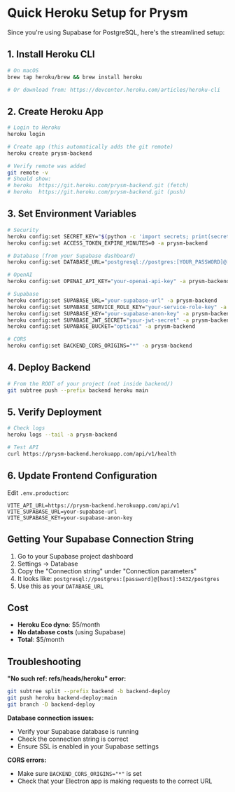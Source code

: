 # Quick Heroku Setup for Prysm

Since you're using Supabase for PostgreSQL, here's the streamlined setup:

## 1. Install Heroku CLI

```bash
# On macOS
brew tap heroku/brew && brew install heroku

# Or download from: https://devcenter.heroku.com/articles/heroku-cli
```

## 2. Create Heroku App

```bash
# Login to Heroku
heroku login

# Create app (this automatically adds the git remote)
heroku create prysm-backend

# Verify remote was added
git remote -v
# Should show:
# heroku  https://git.heroku.com/prysm-backend.git (fetch)
# heroku  https://git.heroku.com/prysm-backend.git (push)
```

## 3. Set Environment Variables

```bash
# Security
heroku config:set SECRET_KEY="$(python -c 'import secrets; print(secrets.token_urlsafe(32))')" -a prysm-backend
heroku config:set ACCESS_TOKEN_EXPIRE_MINUTES=0 -a prysm-backend

# Database (from your Supabase dashboard)
heroku config:set DATABASE_URL="postgresql://postgres:[YOUR_PASSWORD]@[YOUR_HOST]:5432/postgres" -a prysm-backend

# OpenAI
heroku config:set OPENAI_API_KEY="your-openai-api-key" -a prysm-backend

# Supabase
heroku config:set SUPABASE_URL="your-supabase-url" -a prysm-backend
heroku config:set SUPABASE_SERVICE_ROLE_KEY="your-service-role-key" -a prysm-backend
heroku config:set SUPABASE_KEY="your-supabase-anon-key" -a prysm-backend
heroku config:set SUPABASE_JWT_SECRET="your-jwt-secret" -a prysm-backend
heroku config:set SUPABASE_BUCKET="opticai" -a prysm-backend

# CORS
heroku config:set BACKEND_CORS_ORIGINS="*" -a prysm-backend
```

## 4. Deploy Backend

```bash
# From the ROOT of your project (not inside backend/)
git subtree push --prefix backend heroku main
```

## 5. Verify Deployment

```bash
# Check logs
heroku logs --tail -a prysm-backend

# Test API
curl https://prysm-backend.herokuapp.com/api/v1/health
```

## 6. Update Frontend Configuration

Edit `.env.production`:
```env
VITE_API_URL=https://prysm-backend.herokuapp.com/api/v1
VITE_SUPABASE_URL=your-supabase-url
VITE_SUPABASE_KEY=your-supabase-anon-key
```

## Getting Your Supabase Connection String

1. Go to your Supabase project dashboard
2. Settings → Database
3. Copy the "Connection string" under "Connection parameters"
4. It looks like: `postgresql://postgres:[password]@[host]:5432/postgres`
5. Use this as your `DATABASE_URL`

## Cost

- **Heroku Eco dyno**: $5/month
- **No database costs** (using Supabase)
- **Total**: $5/month

## Troubleshooting

**"No such ref: refs/heads/heroku" error:**
```bash
git subtree split --prefix backend -b backend-deploy
git push heroku backend-deploy:main
git branch -D backend-deploy
```

**Database connection issues:**
- Verify your Supabase database is running
- Check the connection string is correct
- Ensure SSL is enabled in your Supabase settings

**CORS errors:**
- Make sure `BACKEND_CORS_ORIGINS="*"` is set
- Check that your Electron app is making requests to the correct URL
